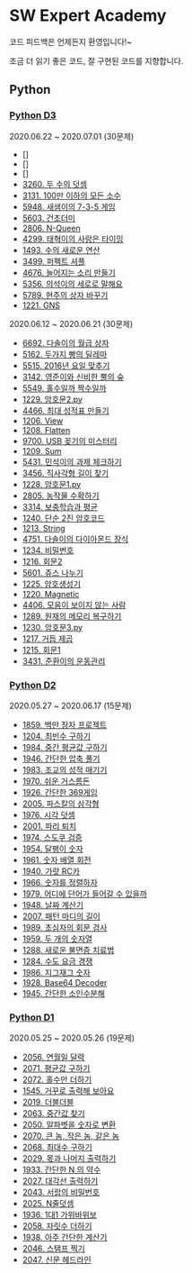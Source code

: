 # SW Expert Academy

코드 피드백은 언제든지 환영입니다!~

조금 더 읽기 좋은 코드, 잘 구현된 코드를 지향합니다.

## Python

### [Python D3](./Python%20D3/)

2020.06.22 ~ 2020.07.01 (30문제)

- []
- []
- []
- [3260. 두 수의 덧셈](./Python%20D3/3260.%20두%20수의%20덧셈.py)
- [3131. 100만 이하의 모든 소수](./Python%20D3/3131.%20100만%20이하의%20모든%20소수.py)
- [5948. 새샘이의 7-3-5 게임](./Python%20D3/5948.%20새샘이의%207-3-5%20게임.py)
- [5603. 건초더미](./Python%20D3/5603.%20건초더미.py)
- [2806. N-Queen](./Python%20D3/2806.%20N-Queen.py)
- [4299. 태혁이의 사랑은 타이밍](./Python%20D3/4299.%20태혁이의%20사랑은%20타이밍.py)
- [1493. 수의 새로운 연산](./Python%20D3/1493.%20수의%20새로운%20연산.py)
- [3499. 퍼펙트 셔플](./Python%20D3/3499.%20퍼펙트%20셔플.py)
- [4676. 늘어지는 소리 만들기](./Python%20D3/4676.%20늘어지는%20소리%20만들기.py)
- [5356. 의석이의 세로로 말해요](./Python%20D3/5356.%20의석이의%20세로로%20말해요.py)
- [5789. 현주의 상자 바꾸기](./Python%20D3/5789.%20현주의%20상자%20바꾸기.py)
- [1221. GNS](./Python%20D3/1221.%20GNS.py)

2020.06.12 ~ 2020.06.21 (30문제)

- [6692. 다솔이의 월급 상자](./Python%20D3/6692.%20다솔이의%20월급%20상자.py)
- [5162. 두가지 빵의 딜레마](./Python%20D3/5162.%20두가지%20빵의%20딜레마.py)
- [5515. 2016년 요일 맞추기](./Python%20D3/5515.%202016년%20요일%20맞추기.py)
- [3142. 영준이와 신비한 뿔의 숲](./Python%20D3/3142.%20영준이와%20신비한%20뿔의%20숲.py)
- [5549. 홀수일까 짝수일까](./Python%20D3/5549.%20홀수일까%20짝수일까.py)
- [1229. 암호문2.py](./Python%20D3/1229.%20암호문2.py)
- [4466. 최대 성적표 만들기](./Python%20D3/4466.%20최대%20성적표%20만들기.py)
- [1206. View](./Python%20D3/1206.%20View.py)
- [1208. Flatten](./Python%20D3/1208.%20Flatten.py)
- [9700. USB 꽂기의 미스터리](./Python%20D3/9700.%20USB%20꽂기의%20미스터리.py)
- [1209. Sum](./Python%20D3/1209.%20Sum.py)
- [5431. 민석이의 과제 체크하기](./Python%20D3/5431.%20민석이의%20과제%20체크하기.py)
- [3456. 직사각형 길이 찾기](./Python%20D3/3456.%20직사각형%20길이%20찾기.py)
- [1228. 암호문1.py](./Python%20D3/1228.%20암호문1.py)
- [2805. 농작물 수확하기](./Python%20D3/2805.%20농작물%20수확하기.py)
- [3314. 보충학습과 평균](./Python%20D3/3314.%20보충학습과%20평균.py)
- [1240. 단순 2진 암호코드](./Python%20D3/1240.%20단순%202진%20암호코드.py)
- [1213. String](./Python%20D3/1213.%20String.py)
- [4751. 다솔이의 다이아몬드 장식](./Python%20D3/4751.%20다솔이의%20다이아몬드%20장식.py)
- [1234. 비밀번호](./Python%20D3/1234.%20비밀번호.py)
- [1216. 회문2](./Python%20D3/1216.%20회문2.py)
- [5601. 쥬스 나누기](./Python%20D3/5601.%20쥬스%20나누기.py)
- [1225. 암호생성기](./Python%20D3/1225.%20암호생성기.py)
- [1220. Magnetic](./Python%20D3/1220.%20Magnetic.py)
- [4406. 모음이 보이지 않는 사람](./Python%20D3/4406.%20모음이%20보이지%20않는%20사람.py)
- [1289. 원재의 메모리 복구하기](./Python%20D3/1289.%20원재의%20메모리%20복구하기.py)
- [1230. 암호문3.py](./Python%20D3/1230.%20암호문3.py)
- [1217. 거듭 제곱](./Python%20D3/1217.%20거듭%20제곱.py)
- [1215. 회문1](./Python%20D3/1215.%20회문1.py)
- [3431. 준환이의 운동관리](./Python%20D3/3431.%20준환이의%20운동관리.txt)

### [Python D2](./Python%20D2/)

2020.05.27 ~ 2020.06.17 (15문제)

- [1859. 백만 장자 프로젝트](./Python%20D2/1859.%20백만%20장자%20프로젝트.py)
- [1204. 최빈수 구하기](./Python%20D2/1204.%20최빈수%20구하기.py)
- [1984. 중간 평균값 구하기](./Python%20D2/1984.%20중간%20평균값%20구하기.py)
- [1946. 간단한 압축 풀기](./Python%20D2/1946.%20간단한%20압축%20풀기.py)
- [1983. 조교의 성적 매기기](./Python%20D2/1983.%20조교의%20성적%20매기기.py)
- [1970. 쉬운 거스름돈](./Python%20D2/1970.%20쉬운%20거스름돈.py)
- [1926. 간단한 369게임](./Python%20D2/1926.%20간단한%20369게임.py)
- [2005. 파스칼의 삼각형](./Python%20D2/2005.%20파스칼의%20삼각형.py)
- [1976. 시각 덧셈](./Python%20D2/1976.%20시각%20덧셈.py)
- [2001. 파리 퇴치](./Python%20D2/2001.%20파리%20퇴치.py)
- [1974. 스도쿠 검증](./Python%20D2/1974.%20스도쿠%20검증.py)
- [1954. 달팽이 숫자](./Python%20D2/1954.%20달팽이%20숫자.py)
- [1961. 숫자 배열 회전](./Python%20D2/1961.%20숫자%20배열%20회전.py)
- [1940. 가랏 RC카](./Python%20D2/1940.%20가랏%20RC카.py)
- [1966. 숫자를 정렬하자](./Python%20D2/1966.%20숫자를%20정렬하자.py)
- [1979. 어디에 단어가 들어갈 수 있을까](./Python%20D2/1979.%20어디에%20단어가%20들어갈%20수%20있을까.py)
- [1948. 날짜 계산기](./Python%20D2/1948.%20날짜%20계산기.py)
- [2007. 패턴 마디의 길이](./Python%20D2/2007.%20패턴%20마디의%20길이.py)
- [1989. 초심자의 회문 검사](./Python%20D2/1989.%20초심자의%20회문%20검사.py)
- [1959. 두 개의 숫자열](./Python%20D2/1959.%20두%20개의%20숫자열.py)
- [1288. 새로운 불면증 치료법](.Python%20D2/1288.%20새로운%20불면증%20치료법.py)
- [1284. 수도 요금 경쟁](./Python%20D2/1284.%20수도%20요금%20경쟁.py)
- [1986. 지그재그 숫자](./Python%20D2/1986.%20지그재그%20숫자.py)
- [1928. Base64 Decoder](./Python%20D2/1928.%20Base64%20Decoder.py)
- [1945. 간단한 소인수분해](./Python%20D2/1945.%20간단한%20소인수분해.py)

### [Python D1](./Python%20D1/)

2020.05.25 ~ 2020.05.26 (19문제)

- [2056. 연월일 달력](./Python%20D1/2056.%20연월일%20달력.py)
- [2071. 평균값 구하기](./Python%20D1/2071.%20평균값%20구하기.py)
- [2072. 홀수만 더하기](./Python%20D1/2072.%20홀수만%20더하기.py)
- [1545. 거꾸로 출력해 보아요](./Python%20D1/1545.%20거꾸로%20출력해%20보아요.py)
- [2019. 더블더블](./Python%20D1/2019.%20더블더블.py)
- [2063. 중간값 찾기](./Python%20D1/2063.%20중간값%20찾기.py)
- [2050. 알파벳을 숫자로 변환](./Python%20D1/2050.%20알파벳을%20숫자로%20변환.py)
- [2070. 큰 놈, 작은 놈, 같은 놈](./Python%20D1/2070.%20큰%20놈,%20작은%20놈,%20같은%20놈.py)
- [2068. 최대수 구하기](./Python%20D1/2068.%20최대수%20구하기.py)
- [2029. 몫과 나머지 출력하기](./Python%20D1/2029.%20몫과%20나머지%20출력하기.py)
- [1933. 간단한 N 의 약수](./Python%20D1/1933.%20간단한%20N%20의%20약수.py)
- [2027. 대각선 출력하기](./Python%20D1/2027.%20대각선%20출력하기.py)
- [2043. 서랍의 비밀번호](./Python%20D1/2043.%20서랍의%20비밀번호.py)
- [2025. N줄덧셈](./Python%20D1/2025.%20N줄덧셈.py)
- [1936. 1대1 가위바위보](./Python%20D1/1936.%201대1%20가위바위보.py)
- [2058. 자릿수 더하기](./Python%20D1/2058.%20자릿수%20더하기.py)
- [1938. 아주 간단한 계산기](./Python%20D1/1938.%20아주%20간단한%20계산기.py)
- [2046. 스탬프 찍기](./Python%20D1/2046.%20스탬프%20찍기.py)
- [2047. 신문 헤드라인](./Python%20D1/2047.%20신문%20헤드라인.py)
